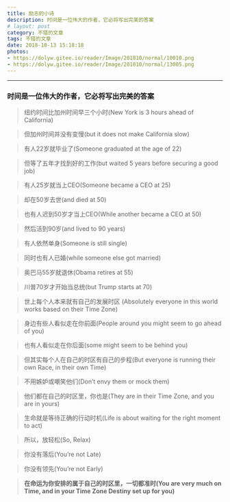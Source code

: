 ```yaml
---
title: 励志的小诗
description: 时间是一位伟大的作者，它必将写出完美的答案
# layout: post
category: 不错的文章
tags: 不错的文章
date: 2018-10-13 15:18:18
photos: 
- https://dolyw.gitee.io/reader/Image/201810/normal/10010.png
- https://dolyw.gitee.io/reader/Image/201810/normal/13005.png
---
```


-----

### 时间是一位伟大的作者，它必将写出完美的答案

> 纽约时间比加州时间早三个小时(New York is 3 hours ahead of California) 

> 但加州时间并没有变慢(but it does not make California slow)

> 有人22岁就毕业了(Someone graduated at the age of 22) 

> 但等了五年才找到好的工作(but waited 5 years before securing a good job)

> 有人25岁就当上CEO(Someone became a CEO at 25)

> 却在50岁去世(and died at 50)

> 也有人迟到50岁才当上CEO(While another became a CEO at 50)

> 然后活到90岁(and lived to 90 years)

> 有人依然单身(Someone is still single)

> 同时也有人已婚(while someone else got married)

> 奥巴马55岁就退休(Obama retires at 55)

> 川普70岁才开始当总统(but Trump starts at 70)

> 世上每个人本来就有自己的发展时区 (Absolutely everyone in this world works based on their Time Zone)

> 身边有些人看似走在你前面(People around you might seem to go ahead of you) 

> 也有人看似走在你后面(some might seem to be behind you)

> 但其实每个人在自己的时区有自己的步程(But everyone is running their own Race, in their own Time)

> 不用嫉妒或嘲笑他们(Don’t envy them or mock them)

> 他们都在自己的时区里，你也是(They are in their Time Zone, and you are in yours)

> 生命就是等待正确的行动时机(Life is about waiting for the right moment to act)

> 所以，放轻松(So, Relax)

> 你没有落后(You’re not Late)

> 你没有领先(You’re not Early)

> **在命运为你安排的属于自己的时区里，一切都准时(You are very much on Time, and in your Time Zone Destiny set up for you)**
